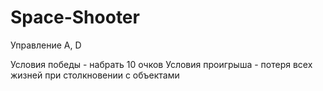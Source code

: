 # Space-Shooter

Управление A, D

Условия победы - набрать 10 очков
Условия проигрыша - потеря всех жизней при столкновении с объектами
